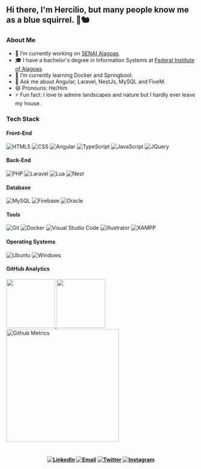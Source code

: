 ## Hi there, I'm Hercilio, but many people know me as a blue squirrel. 👋🐿️

### About Me

- 🔭 I’m currently working on [SENAI Alagoas](https://al.senai.br).
- 🎓 I have a bachelor's degree in Information Systems at [Federal Institute of Alagoas](https://en.ifal.edu.br).
- 🌱 I’m currently learning Docker and Springboot.
- 💬 Ask me about Angular, Laravel, NestJs, MySQL and FiveM.
- 😄 Pronouns: He/Him
- ⚡ Fun fact: I love to admire landscapes and nature but I hardly ever leave my house.

### Tech Stack

#### Front-End
  ![HTML5](https://img.shields.io/badge/-HTML5-orange?style=flat-square&logo=HTML5)
  ![CSS](https://img.shields.io/badge/-CSS-lightblue?style=flat-square&logo=CSS3&logoColor=1572B6)
  ![Angular](https://img.shields.io/badge/-Angular-red?style=flat-square&logo=angular)
  ![TypeScript](https://img.shields.io/badge/-Typescript-darkblue?style=flat-square&logo=typescript)
  ![JavaScript](https://img.shields.io/badge/-JavaScript-yellow?style=flat-square&logo=javascript)
  ![JQuery](https://img.shields.io/badge/-JQuery-blue?style=flat-square&logo=jquery)
#### Back-End
  ![PHP](https://img.shields.io/badge/-PHP-purple?style=flat-square&logo=php)
  ![Laravel](https://img.shields.io/badge/-Laravel-ff9c83?style=flat-square&logo=laravel)
  ![Lua](https://img.shields.io/badge/-Lua-darkblue?style=flat-square&logo=lua)
  ![Nest](https://img.shields.io/badge/-NestJs-ea2845?style=flat-square&logo=nestjs&logoColor=white)
#### Database
  ![MySQL](https://img.shields.io/badge/-MySQL-lightblue?style=flat-square&logo=mysql)
  ![Firebase](https://img.shields.io/badge/-Firebase-orangered?style=flat-square&logo=firebase)
  ![Oracle](https://img.shields.io/badge/-Oracle-orangered?style=flat-square&logo=oracle)
#### Tools
  ![Git](https://img.shields.io/badge/-Git-orange?style=flat-square&logo=git)
  ![Docker](https://img.shields.io/badge/-Docker-lightblue?style=flat-square&logo=docker)
  ![Visual Studio Code](https://img.shields.io/badge/-Visual%20Studio%20Code-lightblue?style=flat-square&logo=visual-studio-code&logoColor=007ACC)
  ![Illustrator](https://img.shields.io/badge/-Illustrator-fed8b1?style=flat-square&logo=adobe-illustrator)
  ![XAMPP](https://img.shields.io/badge/-XAMPP-fed8b1?style=flat-square&logo=xampp)
#### Operating Systems
  ![Ubuntu](https://img.shields.io/badge/-Ubuntu-orange?style=flat-square&logo=ubuntu)
  ![Windows](https://img.shields.io/badge/-Windows-blue?style=flat-square&logo=windows)

#### GitHub Analytics

<a href="https://github.com/hernior">
  <img height="130em" src="https://github-readme-stats.vercel.app/api?username=hernior&theme=angular&show_icons=true" style"max-width: 100%;" />
  <img height="130em" src="https://github-readme-stats.vercel.app/api/top-langs/?username=hernior&theme=angular&layout=compact" style"max-width: 100%;" />
  <br>
  <img height="300em" src="https://metrics.lecoq.io/hernior" alt="Github Metrics" style"max-width: 100%;>
</a>

#

<h4 align="center">
<a href="https://linkedin.com/in/herciliojunior"><img alt="LinkedIn" src="https://img.shields.io/badge/LinkedIn-herciliojunior-1E90FF?style=flat-square&logo=linkedin"></a>
<a href="mailto:hercilio.dev@gmail.com"><img alt="Email" src="https://img.shields.io/badge/Email-hercilio.dev@gmail.com-1E90FF?style=flat-square&logo=gmail"></a>
<a href="https://twitter.com/hernior" target="_blank"><img alt="Twitter" src="https://img.shields.io/badge/Twitter-hernior-1E90FF?style=flat-square&logo=twitter"></a>
<a href="https://instagram.com/hercili0" target="_blank"><img alt="Instagram" src="https://img.shields.io/badge/Instagram-hercili0-1E90FF?style=flat-square&logo=instagram"></a>
</h4>
